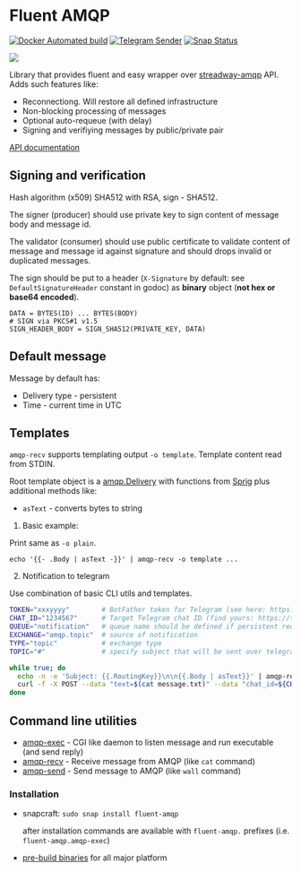 # Fluent AMQP

[![Docker Automated build](https://img.shields.io/docker/build/reddec/fluent-amqp.svg)](https://hub.docker.com/r/reddec/fluent-amqp/)
[![Telegram Sender](https://img.shields.io/docker/automated/reddec/fluent-amqp-telegram-sender.svg)](https://hub.docker.com/r/reddec/fluent-amqp-telegram-sender/)
[![Snap Status](https://build.snapcraft.io/badge/reddec/fluent-amqp.svg)](https://build.snapcraft.io/user/reddec/fluent-amqp)

[![](https://godoc.org/github.com/reddec/fluent-amqp?status.svg)](https://godoc.org/github.com/reddec/fluent-amqp)

Library that provides fluent and easy wrapper over [streadway-amqp](https://github.com/streadway/amqp) API.
Adds such features like:

- Reconnectiong. Will restore all defined infrastructure
- Non-blocking processing of messages
- Optional auto-requeue (with delay)
- Signing and verifiying messages by public/private pair

[API documentation](https://godoc.org/github.com/reddec/fluent-amqp)

## Signing and verification

Hash algorithm (x509) SHA512 with RSA, sign - SHA512.

The signer (producer) should use private key to sign content of message body and message id.

The validator (consumer) should use public certificate to validate content of message and message id against signature and should drops invalid or duplicated messages.

The sign should be put to a header (`X-Signature` by default: see `DefaultSignatureHeader` constant in godoc) as __binary__ object (**not hex or base64 encoded**).

```
DATA = BYTES(ID) ... BYTES(BODY)
# SIGN via PKCS#1 v1.5
SIGN_HEADER_BODY = SIGN_SHA512(PRIVATE_KEY, DATA)
```


## Default message

Message by default has:

* Delivery type - persistent
* Time - current time in UTC


## Templates



`amqp-recv` supports templating output `-o template`. Template content read from STDIN.

Root template object is a [amqp.Delivery](https://github.com/streadway/amqp/blob/dcfad599551a8042d2e1971a496f31624a7f4738/delivery.go#L28) with functions
from [Sprig](http://masterminds.github.io/sprig/) plus additional methods like:

* `asText` - converts bytes to string


1. Basic example:


Print same as `-o plain`.

```
echo '{{- .Body | asText -}}' | amqp-recv -o template ...
```

2. Notification to telegram

Use combination of basic CLI utils and templates.

```bash
TOKEN="xxxyyyy"        # BotFather token for Telegram (see here: https://t.me/BotFather)
CHAT_ID="1234567"      # Target Telegram chat ID (find yours: https://t.me/MyTelegramID_bot)
QUEUE="notification"   # queue name should be defined if persistent required
EXCHANGE="amqp.topic"  # source of notification
TYPE="topic"           # exchange type
TOPIC="#"              # specify subject that will be sent over telegram (# - everything)

while true; do
  echo -n -e 'Subject: {{.RoutingKey}}\n\n{{.Body | asText}}' | amqp-recv -o template -Q $QUEUE -e $EXCHANGE -k $TYPE "$TOPIC" > message.txt
  curl -f -X POST --data "text=$(cat message.txt)" --data "chat_id=${CHAT_ID}" "https://api.telegram.org/bot${TOKEN}/sendMessage" || exit 1
done
```


## Command line utilities

* [amqp-exec](cmd/amqp-exec) - CGI like daemon to listen message and run executable (and send reply)
* [amqp-recv](cmd/amqp-recv) - Receive message from AMQP (like `cat` command)
* [amqp-send](cmd/amqp-send) - Send message to AMQP (like `wall` command)

### Installation

* snapcraft:
`sudo snap install fluent-amqp`

  after installation commands are available with `fluent-amqp.` prefixes (i.e. `fluent-amqp.amqp-exec`)
* [pre-build binaries](https://github.com/reddec/fluent-amqp/releases) for all major platform